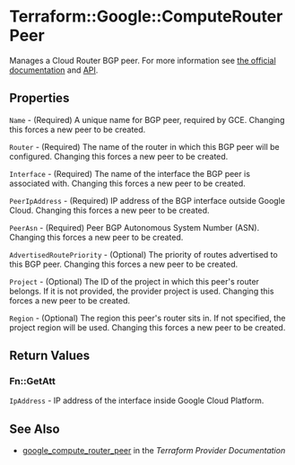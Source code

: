 # Terraform::Google::ComputeRouterPeer

Manages a Cloud Router BGP peer. For more information see
[the official documentation](https://cloud.google.com/compute/docs/cloudrouter)
and
[API](https://cloud.google.com/compute/docs/reference/latest/routers).

## Properties

`Name` - (Required) A unique name for BGP peer, required by GCE. Changing this forces a new peer to be created.

`Router` - (Required) The name of the router in which this BGP peer will be configured. Changing this forces a new peer to be created.

`Interface` - (Required) The name of the interface the BGP peer is associated with. Changing this forces a new peer to be created.

`PeerIpAddress` - (Required) IP address of the BGP interface outside Google Cloud. Changing this forces a new peer to be created.

`PeerAsn` - (Required) Peer BGP Autonomous System Number (ASN). Changing this forces a new peer to be created.

`AdvertisedRoutePriority` - (Optional) The priority of routes advertised to this BGP peer. Changing this forces a new peer to be created.

`Project` - (Optional) The ID of the project in which this peer's router belongs. If it is not provided, the provider project is used. Changing this forces a new peer to be created.

`Region` - (Optional) The region this peer's router sits in. If not specified, the project region will be used. Changing this forces a new peer to be created.


## Return Values

### Fn::GetAtt

`IpAddress` - IP address of the interface inside Google Cloud Platform.

## See Also

* [google_compute_router_peer](https://www.terraform.io/docs/providers/google/r/compute_router_peer.html) in the _Terraform Provider Documentation_